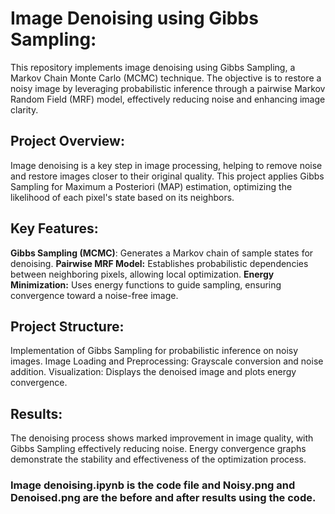 # Image Denoising using Gibbs Sampling:
This repository implements image denoising using Gibbs Sampling, a Markov Chain Monte Carlo (MCMC) technique. The objective is to restore a noisy image by leveraging probabilistic inference through a pairwise Markov Random Field (MRF) model, effectively reducing noise and enhancing image clarity.

## Project Overview:
Image denoising is a key step in image processing, helping to remove noise and restore images closer to their original quality. This project applies Gibbs Sampling for Maximum a Posteriori (MAP) estimation, optimizing the likelihood of each pixel's state based on its neighbors.

## Key Features:
__Gibbs Sampling (MCMC)__: Generates a Markov chain of sample states for denoising.
__Pairwise MRF Model:__ Establishes probabilistic dependencies between neighboring pixels, allowing local optimization.
__Energy Minimization:__ Uses energy functions to guide sampling, ensuring convergence toward a noise-free image.

## Project Structure:
Implementation of Gibbs Sampling for probabilistic inference on noisy images.
Image Loading and Preprocessing: Grayscale conversion and noise addition.
Visualization: Displays the denoised image and plots energy convergence.

## Results:
The denoising process shows marked improvement in image quality, with Gibbs Sampling effectively reducing noise. Energy convergence graphs demonstrate the stability and effectiveness of the optimization process.

### Image denoising.ipynb is the code file and Noisy.png and Denoised.png are the before and after results using the code.
